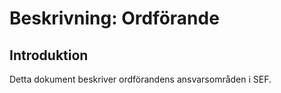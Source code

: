 # Beskrivning: Ordförande

## Introduktion

Detta dokument beskriver ordförandens ansvarsområden i SEF.

